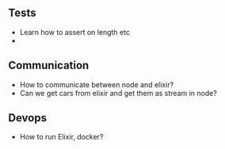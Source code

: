 ## Tests

- Learn how to assert on length etc
-

## Communication

- How to communicate between node and elixir?
- Can we get cars from elixir and get them as stream in node?

## Devops

- How to run Elixir, docker?

